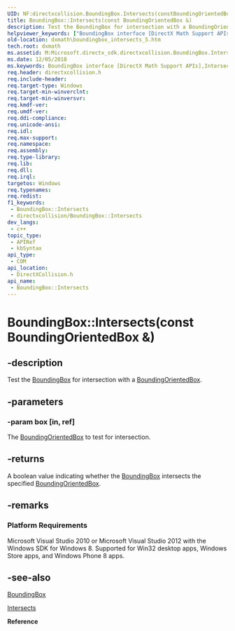 ```yaml
---
UID: NF:directxcollision.BoundingBox.Intersects(constBoundingOrientedBox&)
title: BoundingBox::Intersects(const BoundingOrientedBox &)
description: Test the BoundingBox for intersection with a BoundingOrientedBox.
helpviewer_keywords: ["BoundingBox interface [DirectX Math Support APIs]","Intersects method","BoundingBox.Intersects","BoundingBox.Intersects(const BoundingOrientedBox &)","BoundingBox.Intersects(const BoundingOrientedBox&)","BoundingBox::Intersects","BoundingBox::Intersects(const BoundingOrientedBox &)","Intersects","Intersects method [DirectX Math Support APIs]","Intersects method [DirectX Math Support APIs]","BoundingBox interface","dxmath.boundingbox_intersects_5"]
old-location: dxmath\boundingbox_intersects_5.htm
tech.root: dxmath
ms.assetid: M:Microsoft.directx_sdk.directxcollision.BoundingBox.Intersects(BoundingOrientedBox)
ms.date: 12/05/2018
ms.keywords: BoundingBox interface [DirectX Math Support APIs],Intersects method, BoundingBox.Intersects, BoundingBox.Intersects(const BoundingOrientedBox &), BoundingBox.Intersects(const BoundingOrientedBox&), BoundingBox::Intersects, BoundingBox::Intersects(const BoundingOrientedBox &), Intersects, Intersects method [DirectX Math Support APIs], Intersects method [DirectX Math Support APIs],BoundingBox interface, dxmath.boundingbox_intersects_5
req.header: directxcollision.h
req.include-header: 
req.target-type: Windows
req.target-min-winverclnt: 
req.target-min-winversvr: 
req.kmdf-ver: 
req.umdf-ver: 
req.ddi-compliance: 
req.unicode-ansi: 
req.idl: 
req.max-support: 
req.namespace: 
req.assembly: 
req.type-library: 
req.lib: 
req.dll: 
req.irql: 
targetos: Windows
req.typenames: 
req.redist: 
f1_keywords:
 - BoundingBox::Intersects
 - directxcollision/BoundingBox::Intersects
dev_langs:
 - c++
topic_type:
 - APIRef
 - kbSyntax
api_type:
 - COM
api_location:
 - DirectXCollision.h
api_name:
 - BoundingBox::Intersects
---
```


# BoundingBox::Intersects(const BoundingOrientedBox &)


## -description

Test the [BoundingBox](./ns-directxcollision-boundingbox.md) for intersection with a <a href="/windows/win32/api/directxcollision/ns-directxcollision-boundingorientedbox">BoundingOrientedBox</a>.

## -parameters

### -param box [in, ref]

The <a href="/windows/win32/api/directxcollision/ns-directxcollision-boundingorientedbox">BoundingOrientedBox</a> to test for intersection.

## -returns

A boolean value indicating whether the [BoundingBox](./ns-directxcollision-boundingbox.md) intersects the specified <a href="/windows/win32/api/directxcollision/ns-directxcollision-boundingorientedbox">BoundingOrientedBox</a>.

## -remarks

<h3><a id="Platform_Requirements"></a><a id="platform_requirements"></a><a id="PLATFORM_REQUIREMENTS"></a>Platform Requirements</h3>
Microsoft Visual Studio 2010 or Microsoft Visual Studio 2012 with the Windows SDK for Windows 8. Supported for Win32 desktop apps, Windows Store apps, and Windows Phone 8 apps.

## -see-also

[BoundingBox](./ns-directxcollision-boundingbox.md)



<a href="https://msdn.microsoft.com/df3d3df9-aa74-413d-808c-f7b276d11279">Intersects</a>



<b>Reference</b>


